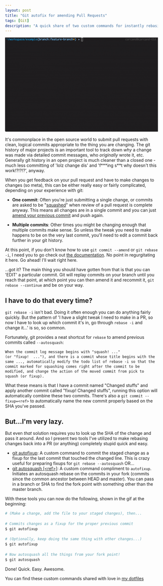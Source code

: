 ```yaml
---
layout: post
title: "Git autofix for amending Pull Requests"
tags: [Git]
description: "A quick share of two custom commands for instantly rebasing edits back into their proper commits in your feature branch."
---
```


![Demo of autofixup and autosquash](../images/posts/autosquash_demo.gif)

It's commonplace in the open source world to submit pull requests with clean,
logical commits appropriate to the thing you are changing.  The git history of
major projects is an important tool to track down _why_ a change was made via
detailed commit messages, who _originally_ wrote it, etc. Generally git history
in an open project is much cleaner than a closed one - much less committing of
'lolz change dis' and 'f\*\*\*ing s\*\*t why doesn't this work!?!?!?', anyway.

When you get feedback on your pull request and have to make changes to changes
(so meta), this can be either really easy or fairly complicated, depending on
your experience with git:

* **One commit**: Often you're just submitting a single change, or commits are
  asked to be "[squashed][1]" when review of a pull request is complete anyway.
  This means all changes are in a single commit and you can just [amend your
  previous commit][2] and push again.

* **Multiple commits**: Other times you might be changing enough that multiple
  commits make sense. So unless the tweak you need to make happens to be on the
  very last commit, you'll need to edit a commit back further in your git
  history.

At this point, if you don't know how to use `git commit --amend` or `git rebase
-i`, I need you to go check out [the documentation][3]. No point in
regurgitating it here. Go ahead! I'll wait right here.

...got it? The main thing you should have gotten from that is that you can
'EDIT' a particular commit. Git will replay commits on your branch until you
reach that point, at which point you can then amend it and recommit it, `git
rebase --continue` and be on your way.

## I have to do that every time?

`git rebase -i` isn't bad. Doing it often enough you can do anything fairly
quickly. But the pattern of 'I have a slight tweak I need to make in a PR, so
now I have to look up which commit it's in, go through `rebase -i` and change
it...' is so, so common.

Fortunately, git provides a neat shortcut for `rebase` to amend previous commits called `--autosquash`:

    When the commit log message begins with "squash! ..."
    (or "fixup!  ..."), and there is a commit whose title begins with the
    same ..., automatically modify the todo list of rebase -i so that the
    commit marked for squashing comes right after the commit to be
    modified, and change the action of the moved commit from pick to
    squash (or fixup).

What these means is that I have a commit named "Changed stuffs" and apply
another commit called "fixup! Changed stuffs", running this option will
automatically combine these two commits. There's also a `git commit --fixup=<ref>`
to automatically name the new commit properly based on the SHA you've passed.

## But...I'm very lazy.

But even _that_ solution requires you to look up the SHA of the change and pass it around. And so I present
two tools I've utilized to make rebasing changes back into a PR (or anything) completely stupid quick and easy.

* [git autofixup][4]: A custom command to commit the staged change as a fixup
  for the last commit that touched the changed line. This is crazy useful for
  preparing fixups for `git rebase --autosquash` OR...
* [git autosquash \[\<ref\>\]][5]: A custom command compliment to `autofixup`.
  Initiates an autosquash rebase on the commits in your fork (commits since the
  common ancestor between HEAD and master). You can pass in a branch or SHA to
  find the fork point with something other than the master branch.

With these tools you can now do the following, shown in the gif at the
beginning:

```bash
# (Make a change, add the file to your staged changes), then...

# Commits changes as a fixup for the proper previous commit
$ git autofixup

# (Optionally, keep doing the same thing with other changes...)
$ git autofixup

# Now autosquash all the things from your fork point!
$ git autosquash
```

Done! Quick. Easy. Awesome.

You can find these custom commands shared with love in [my
dotfiles](https://github.com/chrisarcand/dotfiles/tree/master/bin)

[1]: https://git-scm.com/book/en/v2/Git-Tools-Rewriting-History#Squashing-Commits
[2]: https://git-scm.com/book/en/v2/Git-Tools-Rewriting-History#Changing-the-Last-Commit
[3]: https://git-scm.com/book/en/v2/Git-Tools-Rewriting-History
[4]: https://github.com/chrisarcand/dotfiles/blob/master/bin/git-autofixup
[5]: https://github.com/chrisarcand/dotfiles/blob/master/bin/git-autosquash
